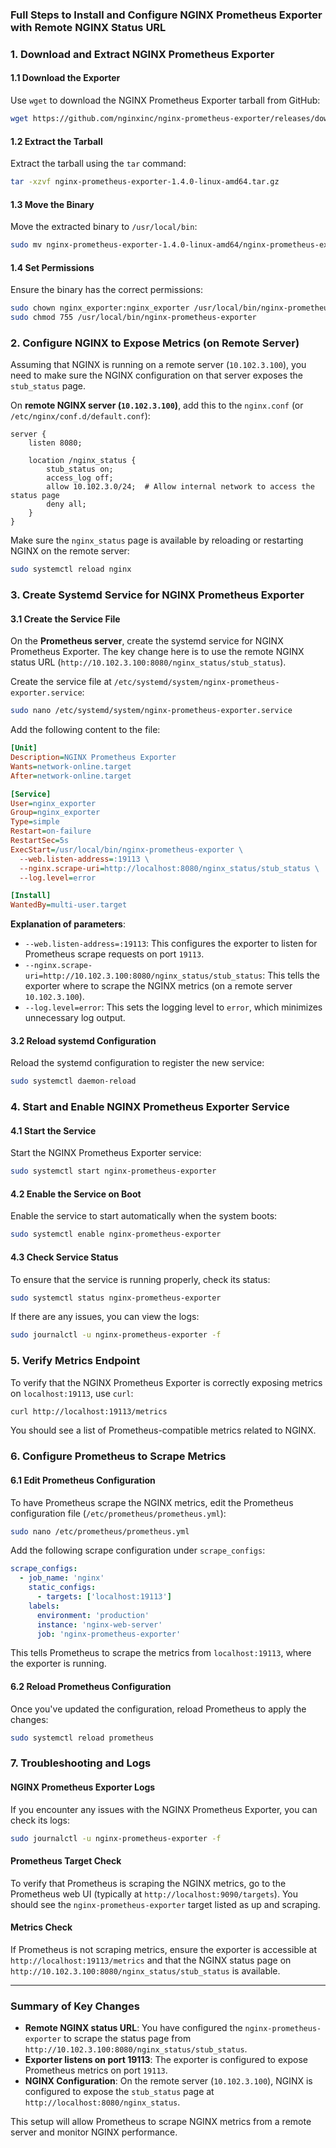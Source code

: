 

### Full Steps to Install and Configure NGINX Prometheus Exporter with Remote NGINX Status URL

### 1. **Download and Extract NGINX Prometheus Exporter**

#### 1.1 Download the Exporter

Use `wget` to download the NGINX Prometheus Exporter tarball from GitHub:

```bash
wget https://github.com/nginxinc/nginx-prometheus-exporter/releases/download/v1.4.0/nginx-prometheus-exporter-1.4.0-linux-amd64.tar.gz
```

#### 1.2 Extract the Tarball

Extract the tarball using the `tar` command:

```bash
tar -xzvf nginx-prometheus-exporter-1.4.0-linux-amd64.tar.gz
```

#### 1.3 Move the Binary

Move the extracted binary to `/usr/local/bin`:

```bash
sudo mv nginx-prometheus-exporter-1.4.0-linux-amd64/nginx-prometheus-exporter /usr/local/bin/
```

#### 1.4 Set Permissions

Ensure the binary has the correct permissions:

```bash
sudo chown nginx_exporter:nginx_exporter /usr/local/bin/nginx-prometheus-exporter
sudo chmod 755 /usr/local/bin/nginx-prometheus-exporter
```

### 2. **Configure NGINX to Expose Metrics (on Remote Server)**

Assuming that NGINX is running on a remote server (`10.102.3.100`), you need to make sure the NGINX configuration on that server exposes the `stub_status` page.

On **remote NGINX server (`10.102.3.100`)**, add this to the `nginx.conf` (or `/etc/nginx/conf.d/default.conf`):

```nginx
server {
    listen 8080;

    location /nginx_status {
        stub_status on;
        access_log off;
        allow 10.102.3.0/24;  # Allow internal network to access the status page
        deny all;
    }
}
```

Make sure the `nginx_status` page is available by reloading or restarting NGINX on the remote server:

```bash
sudo systemctl reload nginx
```

### 3. **Create Systemd Service for NGINX Prometheus Exporter**

#### 3.1 Create the Service File

On the **Prometheus server**, create the systemd service for NGINX Prometheus Exporter. The key change here is to use the remote NGINX status URL (`http://10.102.3.100:8080/nginx_status/stub_status`).

Create the service file at `/etc/systemd/system/nginx-prometheus-exporter.service`:

```bash
sudo nano /etc/systemd/system/nginx-prometheus-exporter.service
```

Add the following content to the file:

```ini
[Unit]
Description=NGINX Prometheus Exporter
Wants=network-online.target
After=network-online.target

[Service]
User=nginx_exporter
Group=nginx_exporter
Type=simple
Restart=on-failure
RestartSec=5s
ExecStart=/usr/local/bin/nginx-prometheus-exporter \
  --web.listen-address=:19113 \
  --nginx.scrape-uri=http://localhost:8080/nginx_status/stub_status \
  --log.level=error

[Install]
WantedBy=multi-user.target
```

**Explanation of parameters**:
- `--web.listen-address=:19113`: This configures the exporter to listen for Prometheus scrape requests on port `19113`.
- `--nginx.scrape-uri=http://10.102.3.100:8080/nginx_status/stub_status`: This tells the exporter where to scrape the NGINX metrics (on a remote server `10.102.3.100`).
- `--log.level=error`: This sets the logging level to `error`, which minimizes unnecessary log output.

#### 3.2 Reload systemd Configuration

Reload the systemd configuration to register the new service:

```bash
sudo systemctl daemon-reload
```

### 4. **Start and Enable NGINX Prometheus Exporter Service**

#### 4.1 Start the Service

Start the NGINX Prometheus Exporter service:

```bash
sudo systemctl start nginx-prometheus-exporter
```

#### 4.2 Enable the Service on Boot

Enable the service to start automatically when the system boots:

```bash
sudo systemctl enable nginx-prometheus-exporter
```

#### 4.3 Check Service Status

To ensure that the service is running properly, check its status:

```bash
sudo systemctl status nginx-prometheus-exporter
```

If there are any issues, you can view the logs:

```bash
sudo journalctl -u nginx-prometheus-exporter -f
```

### 5. **Verify Metrics Endpoint**

To verify that the NGINX Prometheus Exporter is correctly exposing metrics on `localhost:19113`, use `curl`:

```bash
curl http://localhost:19113/metrics
```

You should see a list of Prometheus-compatible metrics related to NGINX.

### 6. **Configure Prometheus to Scrape Metrics**

#### 6.1 Edit Prometheus Configuration

To have Prometheus scrape the NGINX metrics, edit the Prometheus configuration file (`/etc/prometheus/prometheus.yml`):

```bash
sudo nano /etc/prometheus/prometheus.yml
```

Add the following scrape configuration under `scrape_configs`:

```yaml
scrape_configs:
  - job_name: 'nginx'
    static_configs:
      - targets: ['localhost:19113']
    labels:
      environment: 'production'
      instance: 'nginx-web-server'
      job: 'nginx-prometheus-exporter'
```

This tells Prometheus to scrape the metrics from `localhost:19113`, where the exporter is running.

#### 6.2 Reload Prometheus Configuration

Once you've updated the configuration, reload Prometheus to apply the changes:

```bash
sudo systemctl reload prometheus
```

### 7. **Troubleshooting and Logs**

#### NGINX Prometheus Exporter Logs

If you encounter any issues with the NGINX Prometheus Exporter, you can check its logs:

```bash
sudo journalctl -u nginx-prometheus-exporter -f
```

#### Prometheus Target Check

To verify that Prometheus is scraping the NGINX metrics, go to the Prometheus web UI (typically at `http://localhost:9090/targets`). You should see the `nginx-prometheus-exporter` target listed as up and scraping.

#### Metrics Check

If Prometheus is not scraping metrics, ensure the exporter is accessible at `http://localhost:19113/metrics` and that the NGINX status page on `http://10.102.3.100:8080/nginx_status/stub_status` is available.

---

### Summary of Key Changes
- **Remote NGINX status URL**: You have configured the `nginx-prometheus-exporter` to scrape the status page from `http://10.102.3.100:8080/nginx_status/stub_status`.
- **Exporter listens on port 19113**: The exporter is configured to expose Prometheus metrics on port `19113`.
- **NGINX Configuration**: On the remote server (`10.102.3.100`), NGINX is configured to expose the `stub_status` page at `http://localhost:8080/nginx_status`.

This setup will allow Prometheus to scrape NGINX metrics from a remote server and monitor NGINX performance.
